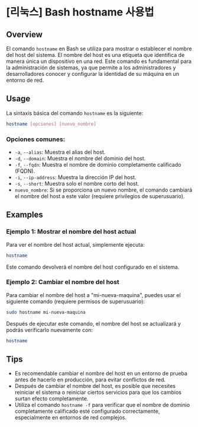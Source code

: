 # [리눅스] Bash hostname 사용법

## Overview
El comando `hostname` en Bash se utiliza para mostrar o establecer el nombre del host del sistema. El nombre del host es una etiqueta que identifica de manera única un dispositivo en una red. Este comando es fundamental para la administración de sistemas, ya que permite a los administradores y desarrolladores conocer y configurar la identidad de su máquina en un entorno de red.

## Usage
La sintaxis básica del comando `hostname` es la siguiente:

```bash
hostname [opciones] [nuevo_nombre]
```

### Opciones comunes:
- `-a`, `--alias`: Muestra el alias del host.
- `-d`, `--domain`: Muestra el nombre del dominio del host.
- `-f`, `--fqdn`: Muestra el nombre de dominio completamente calificado (FQDN).
- `-i`, `--ip-address`: Muestra la dirección IP del host.
- `-s`, `--short`: Muestra solo el nombre corto del host.
- `nuevo_nombre`: Si se proporciona un nuevo nombre, el comando cambiará el nombre del host a este valor (requiere privilegios de superusuario).

## Examples
### Ejemplo 1: Mostrar el nombre del host actual
Para ver el nombre del host actual, simplemente ejecuta:

```bash
hostname
```

Este comando devolverá el nombre del host configurado en el sistema.

### Ejemplo 2: Cambiar el nombre del host
Para cambiar el nombre del host a "mi-nueva-maquina", puedes usar el siguiente comando (requiere permisos de superusuario):

```bash
sudo hostname mi-nueva-maquina
```

Después de ejecutar este comando, el nombre del host se actualizará y podrás verificarlo nuevamente con:

```bash
hostname
```

## Tips
- Es recomendable cambiar el nombre del host en un entorno de prueba antes de hacerlo en producción, para evitar conflictos de red.
- Después de cambiar el nombre del host, es posible que necesites reiniciar el sistema o reiniciar ciertos servicios para que los cambios surtan efecto completamente.
- Utiliza el comando `hostname -f` para verificar que el nombre de dominio completamente calificado esté configurado correctamente, especialmente en entornos de red complejos.